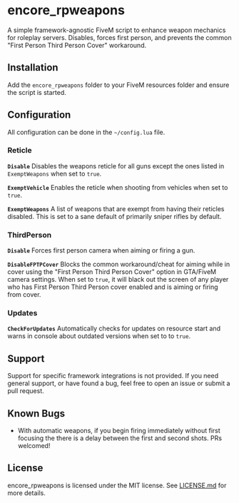 # encore_rpweapons
A simple framework-agnostic FiveM script to enhance weapon mechanics for roleplay servers. Disables, forces first person, and prevents the common "First Person Third Person Cover" workaround.

## Installation

Add the `encore_rpweapons` folder to your FiveM resources folder and ensure the script is started.

## Configuration

All configuration can be done in the `~/config.lua` file.

### Reticle

**`Disable`**
Disables the weapons reticle for all guns except the ones listed in `ExemptWeapons` when set to `true`.

**`ExemptVehicle`**
Enables the reticle when shooting from vehicles when set to `true`.

**`ExemptWeapons`**
A list of weapons that are exempt from having their reticles disabled. This is set to a sane default of primarily sniper rifles by default.

### ThirdPerson

**`Disable`**
Forces first person camera when aiming or firing a gun.

**`DisableFPTPCover`**
Blocks the common workaround/cheat for aiming while in cover using the "First Person Third Person Cover" option in GTA/FiveM camera settings. When set to `true`, it will black out the screen of any player who has First Person Third Person cover enabled and is aiming or firing from cover.

### Updates

**`CheckForUpdates`**
Automatically checks for updates on resource start and warns in console about outdated versions when set to to `true`.
## Support

Support for specific framework integrations is not provided. If you need general support, or have found a bug, feel free to open an issue or submit a pull request.

## Known Bugs

- With automatic weapons, if you begin firing immediately without first focusing the there is a delay between the first and second shots. PRs welcomed!

## License

encore_rpweapons is licensed under the MIT license. See [LICENSE.md](LICENSE.md) for more details.